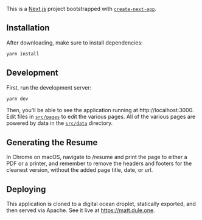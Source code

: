 This is a [Next.js](https://nextjs.org/) project bootstrapped with [`create-next-app`](https://github.com/vercel/next.js/tree/canary/packages/create-next-app).

## Installation

After downloading, make sure to install dependencies:

```sh
yarn install
```

## Development

First, run the development server:

```sh
yarn dev
```

Then, you'll be able to see the application running at http://localhost:3000. Edit files in [`src/pages`](./src/pages) to edit the various pages. All of the various pages are powered by data in the [`src/data`](./src/data) directory.

## Generating the Resume

In Chrome on macOS, navigate to /resume and print the page to either a PDF or a printer, and remember to remove the headers and footers for the cleanest version, without the added page title, date, or url.

## Deploying

This application is cloned to a digital ocean droplet, statically exported, and then served via Apache. See it live at https://matt.dule.one.
